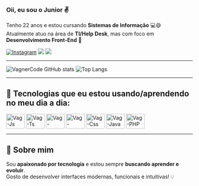 ### Oii, eu sou o Junior ✌️  
Tenho 22 anos e estou cursando **Sistemas de Informação** 💻😄  
Atualmente atuo na área de **TI/Help Desk**, mas com foco em **Desenvolvimento Front-End** 🚀  

[![Instagram](https://img.shields.io/badge/Instagram-E4405F?style=for-the-badge&logo=instagram&logoColor=white)](https://www.instagram.com/_vagnaoo_/)
<a href="mailto:vagnercode@gmail.com"><img src="https://img.shields.io/badge/Gmail-D14836?style=for-the-badge&logo=gmail&logoColor=white"></a>
<a href="https://www.linkedin.com/in/vagner-carvalho-3b7405325/" target="_blank"><img src="https://img.shields.io/badge/LinkedIn-0077B5?style=for-the-badge&logo=linkedin&logoColor=white"></a>

---

![VagnerCode GitHub stats](https://github-readme-stats.vercel.app/api?username=VagnerCode&show_icons=true&theme=dracula)
![Top Langs](https://github-readme-stats.vercel.app/api/top-langs/?username=VagnerCode&layout=compact&langs_count=8&theme=dracula)

---

## 🚀 Tecnologias que eu estou usando/aprendendo no meu dia a dia:

<p>
  <img align="center" alt="Vag-Js" height="40" width="50" src="https://cdn.jsdelivr.net/gh/devicons/devicon/icons/javascript/javascript-original.svg" />
  <img align="center" alt="Vag-Ts" height="40" width="50" src="https://cdn.jsdelivr.net/gh/devicons/devicon/icons/typescript/typescript-original.svg" />
  <img align="center" alt="Vag-Python" height="40" width="50" src="https://cdn.jsdelivr.net/gh/devicons/devicon/icons/python/python-original.svg" />
  <img align="center" alt="Vag-Tailwind" height="40" width="50" src="https://cdn.jsdelivr.net/gh/devicons/devicon/icons/tailwindcss/tailwindcss-original.svg" />
  <img align="center" alt="Vag-Css" height="40" width="50" src="https://cdn.jsdelivr.net/gh/devicons/devicon/icons/css3/css3-original.svg" />
  <img align="center" alt="Vag-Java" height="40" width="50" src="https://cdn.jsdelivr.net/gh/devicons/devicon/icons/java/java-original.svg" />
  <img align="center" alt="Vag-PHP" height="40" width="50" src="https://cdn.jsdelivr.net/gh/devicons/devicon/icons/php/php-original.svg" />
</p>


---

## 💬 Sobre mim
Sou **apaixonado por tecnologia** e estou sempre **buscando aprender e evoluir**.  
Gosto de desenvolver interfaces modernas, funcionais e intuitivas! 💡
